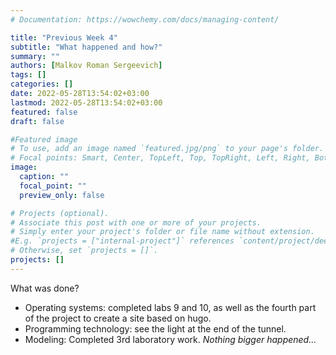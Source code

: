 ```yaml
---
# Documentation: https://wowchemy.com/docs/managing-content/

title: "Previous Week 4"
subtitle: "What happened and how?"
summary: ""
authors: [Malkov Roman Sergeevich]
tags: []
categories: []
date: 2022-05-28T13:54:02+03:00
lastmod: 2022-05-28T13:54:02+03:00
featured: false
draft: false

#Featured image
# To use, add an image named `featured.jpg/png` to your page's folder.
# Focal points: Smart, Center, TopLeft, Top, TopRight, Left, Right, BottomLeft, Bottom, BottomRight.
image:
  caption: ""
  focal_point: ""
  preview_only: false

# Projects (optional).
# Associate this post with one or more of your projects.
# Simply enter your project's folder or file name without extension.
#E.g. `projects = ["internal-project"]` references `content/project/deep-learning/index.md`.
# Otherwise, set `projects = []`.
projects: []
---
```

 What was done?
* Operating systems: completed labs 9 and 10, as well as the fourth part of the project to create a site based on hugo.
* Programming technology: see the light at the end of the tunnel.
* Modeling: Completed 3rd laboratory work.
*Nothing bigger happened...*